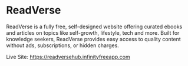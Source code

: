 # ReadVerse

ReadVerse is a fully free, self-designed website offering curated ebooks and articles on topics like self-growth, lifestyle, tech and more. Built for knowledge seekers, ReadVerse provides easy access to quality content without ads, subscriptions, or hidden charges.

Live Site: https://readversehub.infinityfreeapp.com

